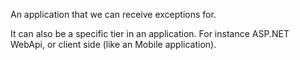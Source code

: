 ﻿An application that we can receive exceptions for.

It can also be a specific tier in an application. For instance ASP.NET WebApi, or client side (like an Mobile application).